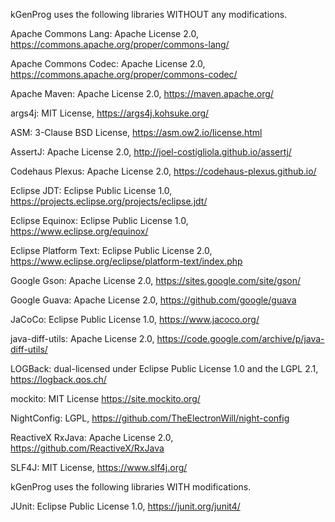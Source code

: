kGenProg uses the following libraries WITHOUT any modifications.

Apache Commons Lang: Apache License 2.0, 
https://commons.apache.org/proper/commons-lang/

Apache Commons Codec: Apache License 2.0, 
https://commons.apache.org/proper/commons-codec/

Apache Maven: Apache License 2.0,
https://maven.apache.org/

args4j: MIT License, 
https://args4j.kohsuke.org/

ASM: 3-Clause BSD License, 
https://asm.ow2.io/license.html

AssertJ: Apache License 2.0, 
http://joel-costigliola.github.io/assertj/

Codehaus Plexus: Apache License 2.0,
https://codehaus-plexus.github.io/

Eclipse JDT: Eclipse Public License 1.0, 
https://projects.eclipse.org/projects/eclipse.jdt/

Eclipse Equinox: Eclipse Public License 1.0,
https://www.eclipse.org/equinox/

Eclipse Platform Text: Eclipse Public License 2.0,
https://www.eclipse.org/eclipse/platform-text/index.php

Google Gson: Apache License 2.0,
https://sites.google.com/site/gson/

Google Guava: Apache License 2.0,
https://github.com/google/guava

JaCoCo: Eclipse Public License 1.0, 
https://www.jacoco.org/

java-diff-utils: Apache License 2.0, 
https://code.google.com/archive/p/java-diff-utils/

LOGBack: dual-licensed under Eclipse Public License 1.0 and the LGPL 2.1, 
https://logback.qos.ch/

mockito: MIT License
https://site.mockito.org/

NightConfig: LGPL,
https://github.com/TheElectronWill/night-config

ReactiveX RxJava: Apache License 2.0,
https://github.com/ReactiveX/RxJava

SLF4J: MIT License, 
https://www.slf4j.org/


kGenProg uses the following libraries WITH modifications.

JUnit: Eclipse Public License 1.0, 
https://junit.org/junit4/
